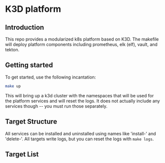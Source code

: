 # K3D platform

## Introduction
This repo provides a modularized k8s platform based on K3D. The makefile will deploy platform components including prometheus, elk (elf), vault, and tekton.

## Getting started
To get started, use the following incantation:

```bash
make up
```

This will bring up a k3d cluster with the namespaces that will be used for the platform services and will reset the logs. It does not actually include any services though -- you must run those separately.

## Target Structure
All services can be installed and uninstalled using names like 'install-' and 'delete-'. All targets write logs, but you can reset the logs with `make logs`. 

## Target List

